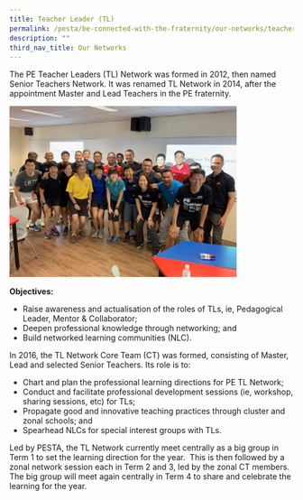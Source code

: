 ```yaml
---
title: Teacher Leader (TL)
permalink: /pesta/be-connected-with-the-fraternity/our-networks/teacher-leader-tl/
description: ""
third_nav_title: Our Networks
---
```

The PE Teacher Leaders (TL) Network was formed in 2012, then named Senior Teachers Network. It was renamed TL Network in 2014, after the appointment Master and Lead Teachers in the PE fraternity.

<style>  
img {  
  display: block;  
  margin-left: auto;  
  margin-right: auto;  
}  
</style>  
<body><img src="/images/tl-core-team.jpeg" alt="Teacher Leader (TL) Network" style="width:80%;">  
  
</body>

**Objectives:**

*   Raise awareness and actualisation of the roles of TLs, ie, Pedagogical Leader, Mentor & Collaborator;
*   Deepen professional knowledge through networking; and
*   Build networked learning communities (NLC).

In 2016, the TL Network Core Team (CT) was formed, consisting of Master, Lead and selected Senior Teachers. Its role is to:

*   Chart and plan the professional learning directions for PE TL Network;
*   Conduct and facilitate professional development sessions (ie, workshop, sharing sessions, etc) for TLs;
*   Propagate good and innovative teaching practices through cluster and zonal schools; and
*   Spearhead NLCs for special interest groups with TLs.

Led by PESTA, the TL Network currently meet centrally as a big group in Term 1 to set the learning direction for the year.  This is then followed by a zonal network session each in Term 2 and 3, led by the zonal CT members. The big group will meet again centrally in Term 4 to share and celebrate the learning for the year.